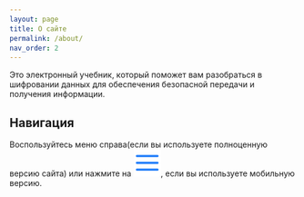 ```yaml
---
layout: page
title: О сайте
permalink: /about/
nav_order: 2
---
```


Это электронный учебник, который поможет вам разобраться в шифровании данных для обеспечения безопасной передачи и получения информации.

## Навигация
Воспользуйтесь меню справа(если вы используете полноценную версию сайта) или нажмите на <img src="/icons/burger.svg">, если вы используете мобильную версию.